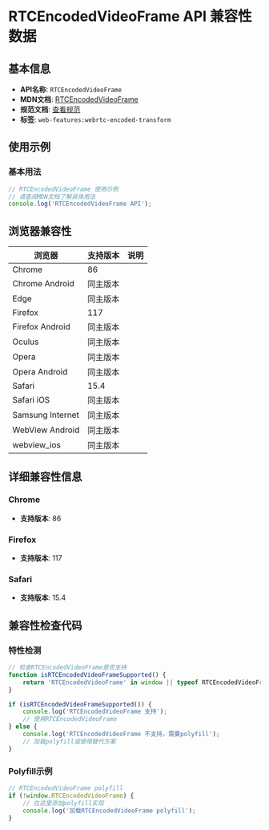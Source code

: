 # RTCEncodedVideoFrame API 兼容性数据

## 基本信息

- **API名称**: `RTCEncodedVideoFrame`
- **MDN文档**: [RTCEncodedVideoFrame](https://developer.mozilla.org/docs/Web/API/RTCEncodedVideoFrame)
- **规范文档**: [查看规范](https://w3c.github.io/webrtc-encoded-transform/#rtcencodedvideoframe)
- **标签**: `web-features:webrtc-encoded-transform`

## 使用示例

### 基本用法

```javascript
// RTCEncodedVideoFrame 使用示例
// 请查阅MDN文档了解具体用法
console.log('RTCEncodedVideoFrame API');
```

## 浏览器兼容性

| 浏览器 | 支持版本 | 说明 |
|--------|----------|------|
| Chrome | 86 |  |
| Chrome Android | 同主版本 |  |
| Edge | 同主版本 |  |
| Firefox | 117 |  |
| Firefox Android | 同主版本 |  |
| Oculus | 同主版本 |  |
| Opera | 同主版本 |  |
| Opera Android | 同主版本 |  |
| Safari | 15.4 |  |
| Safari iOS | 同主版本 |  |
| Samsung Internet | 同主版本 |  |
| WebView Android | 同主版本 |  |
| webview_ios | 同主版本 |  |

## 详细兼容性信息

### Chrome

- **支持版本**: 86

### Firefox

- **支持版本**: 117

### Safari

- **支持版本**: 15.4

## 兼容性检查代码

### 特性检测

```javascript
// 检查RTCEncodedVideoFrame是否支持
function isRTCEncodedVideoFrameSupported() {
    return 'RTCEncodedVideoFrame' in window || typeof RTCEncodedVideoFrame !== 'undefined';
}

if (isRTCEncodedVideoFrameSupported()) {
    console.log('RTCEncodedVideoFrame 支持');
    // 使用RTCEncodedVideoFrame
} else {
    console.log('RTCEncodedVideoFrame 不支持，需要polyfill');
    // 加载polyfill或使用替代方案
}
```

### Polyfill示例

```javascript
// RTCEncodedVideoFrame polyfill
if (!window.RTCEncodedVideoFrame) {
    // 在这里添加polyfill实现
    console.log('加载RTCEncodedVideoFrame polyfill');
}
```

